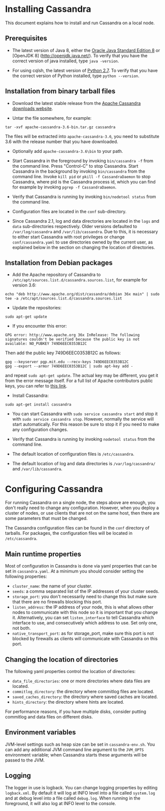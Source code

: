 #  Installing Cassandra

This document explains how to install and run Cassandra on a local node. 

## Prerequisites 

* The latest version of Java 8, either the [Oracle Java Standard Edition 8](http://www.oracle.com/technetwork/java/javase/downloads/index.html) or [OpenJDK 8] (http://openjdk.java.net/). To verify that you have the correct version of java installed, type `java -version`.

* For using cqlsh, the latest version of [Python 2.7](https://www.python.org/downloads/). To verify that you have the correct version of Python installed, type `python --version`.


## Installation from binary tarball files

* Download the latest stable release from the [Apache Cassandra downloads website](http://cassandra.apache.org/download/).

* Untar the file somewhere, for example:
 
```
tar -xvf apache-cassandra-3.6-bin.tar.gz cassandra
```

  The files will be extracted into `apache-cassandra-3.6`, you need to substitute 3.6 with the release number that you have downloaded.

* Optionally add `apache-cassandra-3.6\bin` to your path.

* Start Cassandra in the foreground by invoking `bin/cassandra -f` from the command line. Press "Control-C" to stop Cassandra. Start Cassandra in the background by invoking `bin/cassandra` from the command line. Invoke `kill pid` or `pkill -f CassandraDaemon` to stop Cassandra, where pid is the Cassandra process id, which you can find for example by invoking `pgrep -f CassandraDaemon`.

* Verify that Cassandra is running by invoking `bin/nodetool status` from the command line.

* Configuration files are located in the `conf` sub-directory.

* Since Cassandra 2.1, log and data directories are located in the `logs` and `data` sub-directories respectively. Older versions defaulted to `/var/log/cassandra` and `/var/lib/cassandra`. Due to this, it is necessary to either start Cassandra with root privileges or change `conf/cassandra.yaml` to use directories owned by the current user, as explained below in the section on changing the location of directories.

## Installation from Debian packages

* Add the Apache repository of Cassandra to `/etc/apt/sources.list.d/cassandra.sources.list`, for example for version 3.6:
  
```
echo "deb http://www.apache.org/dist/cassandra/debian 36x main" | sudo tee -a /etc/apt/sources.list.d/cassandra.sources.list
```

* Update the repositories: 

```
sudo apt-get update
```

* If you encounter this error: 

```
GPG error: http://www.apache.org 36x InRelease: The following signatures couldn't be verified because the public key is not available: NO_PUBKEY 749D6EEC0353B12C
```

Then add the public key 749D6EEC0353B12C as follows:
  
```
gpg --keyserver pgp.mit.edu --recv-keys 749D6EEC0353B12C
gpg --export --armor 749D6EEC0353B12C | sudo apt-key add -
```
  
and repeat `sudo apt-get update`. The actual key may be different, you get it from the error message itself. For a full list of Apache contributors public keys, you can refer to [this link](https://www.apache.org/dist/cassandra/KEYS).

* Install Cassandra:

```
sudo apt-get install cassandra
```

* You can start Cassandra with `sudo service cassandra start` and stop it with `sudo service cassandra stop`. However, normally the service will start automatically. For this reason be sure to stop it if you need to make any configuration changes.

* Verify that Cassandra is running by invoking `nodetool status` from the command line.

* The default location of configuration files is `/etc/cassandra`. 

* The default location of log and data directories is `/var/log/cassandra/` and `/var/lib/cassandra`.


# Configuring Cassandra

For running Cassandra on a single node, the steps above are enough, you don't really need to change any configuration. However, when you deploy a cluster of nodes, or use clients that are not on the same host, then there are some parameters that must be changed.
 
The Cassandra configuration files can be found in the `conf` directory of tarballs. For packages, the configuration files will be located in `/etc/cassandra`.

## Main runtime properties

Most of configuration in Cassandra is done via yaml properties that can be set in `cassandra.yaml`. At a minimum you should consider setting the following properties:

* `cluster_name`: the name of your cluster.
* `seeds`: a comma separated list of the IP addresses of your cluster seeds.
* `storage_port`: you don't necessarily need to change this but make sure that there are no firewalls blocking this port.
* `listen_address`: the IP address of your node, this is what allows other nodes to communicate with this node so it is important that you change it. Alternatively, you can set `listen_interface` to tell Cassandra which interface to use, and consecutively which address to use. Set only one, not both.
* `native_transport_port`: as for storage_port, make sure this port is not blocked by firewalls as clients will communicate with Cassandra on this port.


## Changing the location of directories

The following yaml properties control the location of directories:

* `data_file_directories`: one or more directories where data files are located.
* `commitlog_directory`: the directory where commitlog files are located.
* `saved_caches_directory`: the directory where saved caches are located.
* `hints_directory`: the directory where hints are located.

For performance reasons, if you have multiple disks, consider putting commitlog and data files on different disks.

## Environment variables

JVM-level settings such as heap size can be set in `cassandra-env.sh`. You can add any additional JVM command line argument to the `JVM_OPTS` environment variable; when Cassandra starts these arguments will be passed to the JVM.

## Logging

The logger in use is logback. You can change logging properties by editing `logback.xml`. By default it will log at INFO level into a file called `system.log` and at debug level into a file called `debug.log`. When running in the foreground, it will also log at INFO level to the console.
 